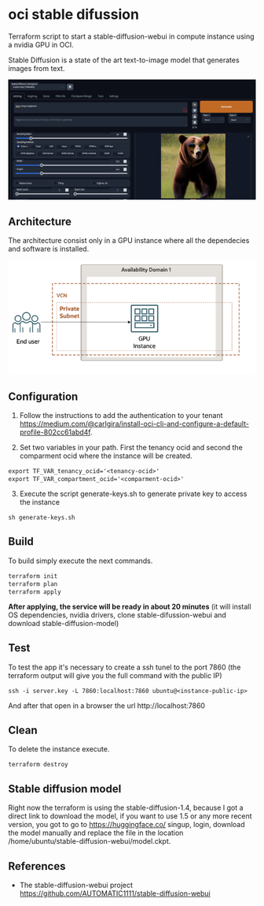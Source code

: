 # oci stable difussion
Terraform script to start a stable-diffusion-webui in compute instance using a nvidia GPU in OCI.

Stable Diffusion is a state of the art text-to-image model that generates images from text.

<img src="stable-diffusion-webui-sample.jpg" />

## Architecture

The architecture consist only in a GPU instance where all the dependecies and software is installed.

<img src="architecture.drawio.png" />

## Configuration

1. Follow the instructions to add the authentication to your tenant https://medium.com/@carlgira/install-oci-cli-and-configure-a-default-profile-802cc61abd4f.

2. Set two variables in your path. First the tenancy ocid and second the comparment ocid where the instance will be created.

```
export TF_VAR_tenancy_ocid='<tenancy-ocid>'
export TF_VAR_compartment_ocid='<comparment-ocid>'
```

3. Execute the script generate-keys.sh to generate private key to access the instance
```
sh generate-keys.sh
```

## Build
To build simply execute the next commands. 
```
terraform init
terraform plan
terraform apply
```

**After applying, the service will be ready in about 20 minutes** (it will install OS dependencies, nvidia drivers, clone stable-difussion-webui and download stable-diffusion-model)

## Test
To test the app it's necessary to create a ssh tunel to the port 7860 (the terraform output will give you the full command with the public IP)

```
ssh -i server.key -L 7860:localhost:7860 ubuntu@<instance-public-ip>
```

And after that open in a browser the url http://localhost:7860

## Clean
To delete the instance execute.
```
terraform destroy
```

## Stable diffusion model
Right now the terraform is using the stable-diffusion-1.4, because I got a direct link to download the model, if you want to use 1.5 or any more recent version, you got to go to https://huggingface.co/ singup, login, download the model manually and replace the file in the location /home/ubuntu/stable-diffusion-webui/model.ckpt.

## References

- The stable-diffusion-webui project https://github.com/AUTOMATIC1111/stable-diffusion-webui